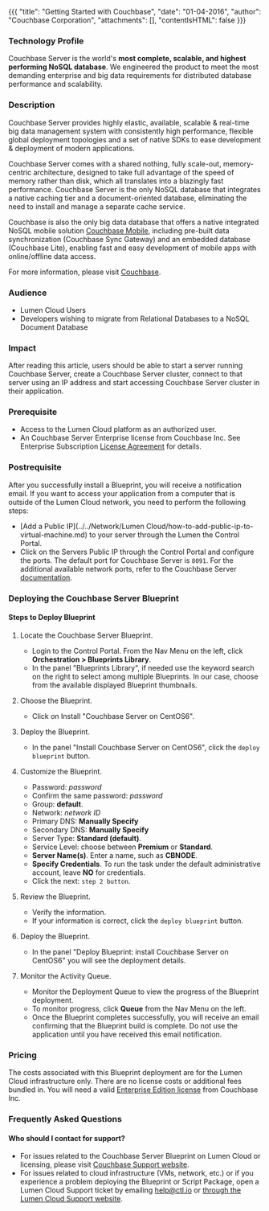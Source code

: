 {{{
  "title": "Getting Started with Couchbase",
  "date": "01-04-2016",
  "author": "Couchbase Corporation",
  "attachments": [],
  "contentIsHTML": false
}}}

### Technology Profile
Couchbase Server is the world's **most complete, scalable, and highest performing NoSQL database**. We engineered the product to meet the most demanding enterprise and big data requirements for distributed database performance and scalability.

### Description
Couchbase Server provides highly elastic, available, scalable & real-time big data management system with consistently high performance, flexible global deployment topologies and a set of native SDKs to ease development & deployment of modern applications.

Couchbase Server comes with a shared nothing, fully scale-out, memory-centric architecture, designed to take full advantage of the speed of memory rather than disk, which all translates into a blazingly fast performance. Couchbase Server is the only NoSQL database that integrates a native caching tier and a document-oriented database, eliminating the need to install and manage a separate cache service.

Couchbase is also the only big data database that offers a native integrated NoSQL mobile solution [Couchbase Mobile](http://www.couchbase.com/nosql-databases/couchbase-mobile?gclid=COfC4_rG7skCFUaCfgodaEIEnA), including pre-built data synchronization (Couchbase Sync Gateway) and an embedded database (Couchbase Lite), enabling fast and easy development of mobile apps with online/offline data access.

For more information, please visit [Couchbase](http://www.couchbase.com).

### Audience
* Lumen Cloud Users
* Developers wishing to migrate from Relational Databases to a NoSQL Document Database

### Impact
After reading this article, users should  be able to start a server running Couchbase Server, create a Couchbase Server cluster, connect to that server using an IP address and start accessing Couchbase Server cluster in their application.

### Prerequisite
* Access to the Lumen Cloud platform as an authorized user.
* An Couchbase Server Enterprise license from Couchbase Inc. See Enterprise Subscription [License Agreement](http://www.couchbase.com/agreement/subscription) for details.

### Postrequisite
After you successfully install a Blueprint, you will receive a notification email. If you want to access your application from a computer that is outside of the Lumen Cloud network, you need to perform the following steps:
* [Add a Public IP](../../Network/Lumen Cloud/how-to-add-public-ip-to-virtual-machine.md) to your server through the Lumen the Control Portal.
* Click on the Servers Public IP through the Control Portal and configure the ports. The default port for Couchbase Server is `8091`. For the additional available network ports, refer to the Couchbase Server [documentation](http://developer.couchbase.com/documentation/server/4.1/install/install-ports.html).

### Deploying the Couchbase Server Blueprint

#### Steps to Deploy Blueprint
1. Locate the Couchbase Server Blueprint.
   * Login to the Control Portal. From the Nav Menu on the left, click **Orchestration > Blueprints Library**.
   * In the panel "Blueprints Library", if needed use the keyword search on the right to select among multiple Blueprints. In our case, choose from the available displayed Blueprint thumbnails.         

2. Choose the Blueprint.   
   * Click on Install "Couchbase Server on CentOS6".   

3. Deploy the Blueprint.    
   * In the panel "Install Couchbase Server on CentOS6", click the `deploy blueprint` button.

4. Customize the Blueprint.
   * Password: *password*
   * Confirm the same password: *password*
   * Group: **default**.
   * Network: *network ID*
   * Primary DNS: **Manually Specify**
   * Secondary DNS: **Manually Specify**
   * Server Type: **Standard (default)**.
   * Service Level: choose between **Premium** or **Standard**.
   * **Server Name(s)**. Enter a name, such as **CBNODE**.
   * **Specify Credentials**. To run the task under the default administrative account, leave **NO** for credentials.
   * Click the next: `step 2 button`.

5. Review the Blueprint.           
   * Verify the information.           
   * If your information is correct, click the `deploy blueprint` button.

6. Deploy the Blueprint.   
   * In the panel "Deploy Blueprint: install Couchbase Server on CentOS6" you will see the deployment details.      

7. Monitor the Activity Queue.        
   * Monitor the Deployment Queue to view the progress of the Blueprint deployment.
   * To monitor progress, click **Queue** from the Nav Menu on the left.
   * Once the Blueprint completes successfully, you will receive an email confirming that the Blueprint build is complete. Do not use the application until you have received this email notification.

### Pricing
The costs associated with this Blueprint deployment are for the Lumen Cloud infrastructure only. There are no license costs or additional fees bundled in. You will need a valid [Enterprise Edition license](http://www.couchbase.com/agreement/subscription) from Couchbase Inc.

### Frequently Asked Questions

#### Who should I contact for support?
* For issues related to the Couchbase Server Blueprint on Lumen Cloud or licensing, please visit [Couchbase Support website](http://support.couchbase.com/home).
* For issues related to cloud infrastructure (VMs, network, etc.) or if you experience a problem deploying the Blueprint or Script Package, open a Lumen Cloud Support ticket by emailing [help@ctl.io](mailto:help@ctl.io) or [through the Lumen Cloud Support website](https://t3n.zendesk.com/tickets/new).
